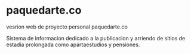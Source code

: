 # paquedarte.co

vesrion web de proyecto personal paquedarte.co

Sistema de informacion dedicado a la publicacion y arriendo de sitios de estadia prolongada como apartaestudios y pensiones.

